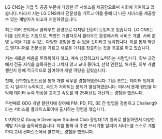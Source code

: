 LG CNS는 기업 및 공공 부문에 다양한 IT 서비스를 제공함으로써 사회에 기여하고 있습니다. 
따라서 저는 LG CNS에서 전문성을 기르고 이를 통해 더 나은 서비스를 제공할 수 있는 개발자가 되고자 지원하였습니다.

최근 여러 분야에서 클라우드 환경으로 디지털 전환이 도입되고 있습니다. 
LG CNS는 이를 선도하는 기업으로, 백엔드 개발자로서 클라우드 환경에서의 서비스 개발, 서버 운영 능력을 기를 수 있는 다양한 경험을 할 수 있을 것이라고 생각합니다.
이를 통해 백엔드 엔지니어로 전문성을 기르고 새로운 가치를 창출하는 것을 목표로 하고 있습니다.



저는 새로운 배움을 두려워하지 않고, 계속 성장하고자 노력하는 사람입니다. 
학부 과정에서 전공 지식을 습득하는데 그치지 않고 교내 동아리, 산학 인턴십, 해커톤, 외부 개발 챌린지 등에 적극적으로 참여하며 개발 역량을 길렀습니다.

첫째, 산학협동인턴십을 통해 개발 직무를 경험하였습니다. 
기존 코드는 데이터 업데이트 시 일부가 누락되고, 속도가 저하되는 문제가 발생하였습니다. 따라서 문제 원인을 파악해 데이터 누락 현상을 고치고 속도를 약 25퍼센트 개선하는 경험을 했습니다.

두번째로 GDG 개발 챌린지에 참여해 PM, PD, FE, BE 간 협업을 경험하고 Challeng9라는 서비스를 플레이스토어에 출시하는 경험을 했습니다.

마지막으로 Google Developer Student Club 중앙대 1기 멤버로 활동하면서 다양한 개발 지식을 습득하였습니다.
이를 통해 내 주변 쓰레기통 알리미 서비스를 스스로 개발하여 교내 컨퍼런스에서 발표하는 경험을 했습니다.